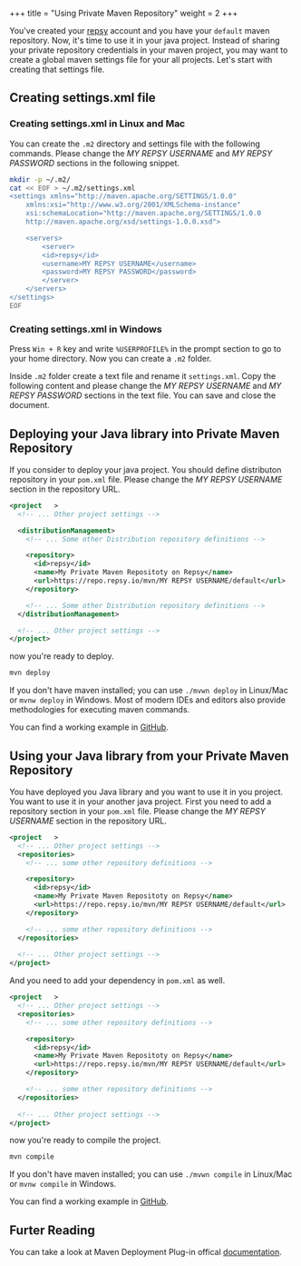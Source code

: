 +++
title = "Using Private Maven Repository"
weight = 2
+++

You've created your [repsy](https://repsy.io) account and you have your `default` maven repository. Now, it's time to use it in your java project. Instead of sharing your private repository credentials in your maven project, you may want to create a global maven settings file for your all projects. Let's start with creating that settings file.

## Creating settings.xml file

### Creating settings.xml in Linux and Mac

You can create the `.m2` directory and settings file with the following commands. Please change the *MY REPSY USERNAME* and *MY REPSY PASSWORD* sections in the following snippet.

```bash
mkdir -p ~/.m2/
cat << EOF > ~/.m2/settings.xml
<settings xmlns="http://maven.apache.org/SETTINGS/1.0.0"
    xmlns:xsi="http://www.w3.org/2001/XMLSchema-instance"
    xsi:schemaLocation="http://maven.apache.org/SETTINGS/1.0.0
    http://maven.apache.org/xsd/settings-1.0.0.xsd">

    <servers>
        <server>
        <id>repsy</id>
        <username>MY REPSY USERNAME</username>
        <password>MY REPSY PASSWORD</password>
        </server>
    </servers>
</settings>
EOF
```

### Creating settings.xml in Windows

Press `Win + R` key and write `%USERPROFILE%` in the prompt section to go to your home directory. Now you can create a `.m2` folder.

Inside `.m2` folder create a text file and rename it `settings.xml`. Copy the following content and please change the *MY REPSY USERNAME* and *MY REPSY PASSWORD* sections in the text file. You can save and close the document.

## Deploying your Java library into Private Maven Repository

If you consider to deploy your java project. You should define distributon repository in your `pom.xml` file. Please change the *MY REPSY USERNAME* section in the repository URL.

```xml
<project   >
  <!-- ... Other project settings -->

  <distributionManagement>
    <!-- ... Some other Distribution repository definitions -->

    <repository>
      <id>repsy</id>
      <name>My Private Maven Repositoty on Repsy</name>
      <url>https://repo.repsy.io/mvn/MY REPSY USERNAME/default</url>
    </repository>

    <!-- ... Some other Distribution repository definitions -->
  </distributionManagement>

  <!-- ... Other project settings -->
</project>
```

now you're ready to deploy.

```bash
mvn deploy
```

If you don't have maven installed; you can use `./mvwn deploy` in Linux/Mac or `mvnw deploy` in Windows. Most of modern IDEs and editors also provide methodologies for executing maven commands.

You can find a working example in [GitHub](https://github.com/repsyio/example-maven-deploy).

## Using your Java library from your Private Maven Repository

You have deployed you Java library and you want to use it in you project. You want to use it in your another java project. First you need to add a repository section in your `pom.xml` file. Please change the *MY REPSY USERNAME* section in the repository URL.

```xml
<project   >
  <!-- ... Other project settings -->
  <repositories>
    <!-- ... some other repository definitions -->

    <repository>
      <id>repsy</id>
      <name>My Private Maven Repositoty on Repsy</name>
      <url>https://repo.repsy.io/mvn/MY REPSY USERNAME/default</url>
    </repository>

    <!-- ... some other repository definitions -->
  </repositories>
  
  <!-- ... Other project settings -->
</project>
```

And you need to add your dependency in `pom.xml` as well.

```xml
<project   >
  <!-- ... Other project settings -->
  <repositories>
    <!-- ... some other repository definitions -->

    <repository>
      <id>repsy</id>
      <name>My Private Maven Repositoty on Repsy</name>
      <url>https://repo.repsy.io/mvn/MY REPSY USERNAME/default</url>
    </repository>

    <!-- ... some other repository definitions -->
  </repositories>
  
  <!-- ... Other project settings -->
</project>
```

now you're ready to compile the project.

```bash
mvn compile
```

If you don't have maven installed; you can use `./mvwn compile` in Linux/Mac or `mvnw compile` in Windows.

You can find a working example in [GitHub](https://github.com/repsyio/example-maven-usage).

## Furter Reading

You can take a look at Maven Deployment Plug-in offical [documentation](https://maven.apache.org/plugins/maven-deploy-plugin/index.html).